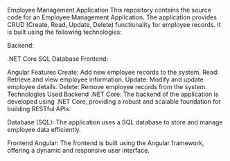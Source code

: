 Employee Management Application
This repository contains the source code for an Employee Management Application. The application provides CRUD (Create, Read, Update, Delete) functionality for employee records. It is built using the following technologies:

Backend:

.NET Core
SQL Database
Frontend:

Angular
Features
Create: Add new employee records to the system.
Read: Retrieve and view employee information.
Update: Modify and update employee details.
Delete: Remove employee records from the system.
Technologies Used
Backend
.NET Core: The backend of the application is developed using .NET Core, providing a robust and scalable foundation for building RESTful APIs.

Database (SQL): The application uses a SQL database to store and manage employee data efficiently.

Frontend
Angular: The frontend is built using the Angular framework, offering a dynamic and responsive user interface.
